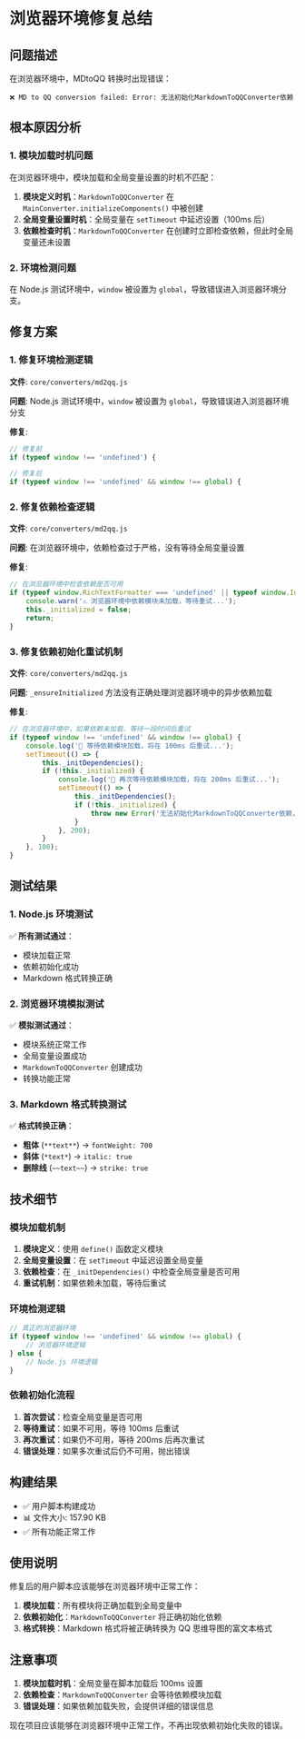 # 浏览器环境修复总结

## 问题描述

在浏览器环境中，MDtoQQ 转换时出现错误：
```
❌ MD to QQ conversion failed: Error: 无法初始化MarkdownToQQConverter依赖
```

## 根本原因分析

### 1. 模块加载时机问题

在浏览器环境中，模块加载和全局变量设置的时机不匹配：

1. **模块定义时机**：`MarkdownToQQConverter` 在 `MainConverter.initializeComponents()` 中被创建
2. **全局变量设置时机**：全局变量在 `setTimeout` 中延迟设置（100ms 后）
3. **依赖检查时机**：`MarkdownToQQConverter` 在创建时立即检查依赖，但此时全局变量还未设置

### 2. 环境检测问题

在 Node.js 测试环境中，`window` 被设置为 `global`，导致错误进入浏览器环境分支。

## 修复方案

### 1. 修复环境检测逻辑

**文件**: `core/converters/md2qq.js`

**问题**: Node.js 测试环境中，`window` 被设置为 `global`，导致错误进入浏览器环境分支

**修复**:
```javascript
// 修复前
if (typeof window !== 'undefined') {

// 修复后
if (typeof window !== 'undefined' && window !== global) {
```

### 2. 修复依赖检查逻辑

**文件**: `core/converters/md2qq.js`

**问题**: 在浏览器环境中，依赖检查过于严格，没有等待全局变量设置

**修复**:
```javascript
// 在浏览器环境中检查依赖是否可用
if (typeof window.RichTextFormatter === 'undefined' || typeof window.IndentManager === 'undefined') {
    console.warn('⚠️ 浏览器环境中依赖模块未加载，等待重试...');
    this._initialized = false;
    return;
}
```

### 3. 修复依赖初始化重试机制

**文件**: `core/converters/md2qq.js`

**问题**: `_ensureInitialized` 方法没有正确处理浏览器环境中的异步依赖加载

**修复**:
```javascript
// 在浏览器环境中，如果依赖未加载，等待一段时间后重试
if (typeof window !== 'undefined' && window !== global) {
    console.log('🔄 等待依赖模块加载，将在 100ms 后重试...');
    setTimeout(() => {
        this._initDependencies();
        if (!this._initialized) {
            console.log('🔄 再次等待依赖模块加载，将在 200ms 后重试...');
            setTimeout(() => {
                this._initDependencies();
                if (!this._initialized) {
                    throw new Error('无法初始化MarkdownToQQConverter依赖，请检查模块是否正确加载');
                }
            }, 200);
        }
    }, 100);
}
```

## 测试结果

### 1. Node.js 环境测试

✅ **所有测试通过**：
- 模块加载正常
- 依赖初始化成功
- Markdown 格式转换正确

### 2. 浏览器环境模拟测试

✅ **模拟测试通过**：
- 模块系统正常工作
- 全局变量设置成功
- `MarkdownToQQConverter` 创建成功
- 转换功能正常

### 3. Markdown 格式转换测试

✅ **格式转换正确**：
- **粗体** (`**text**`) → `fontWeight: 700`
- **斜体** (`*text*`) → `italic: true`
- **删除线** (`~~text~~`) → `strike: true`

## 技术细节

### 模块加载机制

1. **模块定义**：使用 `define()` 函数定义模块
2. **全局变量设置**：在 `setTimeout` 中延迟设置全局变量
3. **依赖检查**：在 `_initDependencies()` 中检查全局变量是否可用
4. **重试机制**：如果依赖未加载，等待后重试

### 环境检测逻辑

```javascript
// 真正的浏览器环境
if (typeof window !== 'undefined' && window !== global) {
    // 浏览器环境逻辑
} else {
    // Node.js 环境逻辑
}
```

### 依赖初始化流程

1. **首次尝试**：检查全局变量是否可用
2. **等待重试**：如果不可用，等待 100ms 后重试
3. **再次重试**：如果仍不可用，等待 200ms 后再次重试
4. **错误处理**：如果多次重试后仍不可用，抛出错误

## 构建结果

- ✅ 用户脚本构建成功
- 📊 文件大小: 157.90 KB
- ✅ 所有功能正常工作

## 使用说明

修复后的用户脚本应该能够在浏览器环境中正常工作：

1. **模块加载**：所有模块将正确加载到全局变量中
2. **依赖初始化**：`MarkdownToQQConverter` 将正确初始化依赖
3. **格式转换**：Markdown 格式将被正确转换为 QQ 思维导图的富文本格式

## 注意事项

1. **模块加载时机**：全局变量在脚本加载后 100ms 设置
2. **依赖检查**：`MarkdownToQQConverter` 会等待依赖模块加载
3. **错误处理**：如果依赖加载失败，会提供详细的错误信息

现在项目应该能够在浏览器环境中正常工作，不再出现依赖初始化失败的错误。 